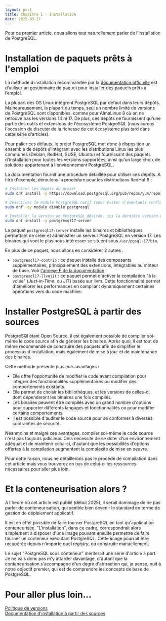 ```yaml
---
layout: post
title: Chapitre 1 - Installation
date: 2025-03-17
---
```


Pour ce premier article, nous allons tout naturellement parler de l’installation de PostgreSQL.

# Installation de paquets prêts à l'emploi

La méthode d’installation recommandée par la [documentation officielle](https://www.postgresql.org/download/) est d’utiliser un gestionnaire de paquet pour installer des paquets prêts à l’emploi.

La plupart des OS Linux intègrent PostgreSQL par défaut dans leurs dépôts.
Malheureusement, la plupart du temps, seul un nombre limité de versions de PostgreSQL sont disponibles, comme pour AlmaLinux 8 où on ne retrouve pas les versions 14 ni 17.
De plus, ces dépôts ne fournissent qu'une partie des outils et extensions de l'écosystème PostgreSQL (nous aurons l'occasion de discuter de la richesse de cet écosystème plus tard dans cette série d'articles).

Pour palier ces défauts, le projet PostgreSQL met donc à disposition un ensemble de dépôts s'intégrant avec les distributions Linux les plus communes (Debian, RedHat, SUSE, Ubuntu) et fournissant des paquets d'installation pour toutes les versions supportées, ainsi qu'un large choix de solutions appartenant à l'environnement PostgreSQL.

La documentation fournit une procédure détaillée pour utiliser ces dépôts.
A titre d'exemple, déroulons la procédure pour les distributions RedHat 9 :

~~~bash
# Installer les dépôts du projet
sudo dnf install -y https://download.postgresql.org/pub/repos/yum/reporpms/EL-9-x86_64/pgdg-redhat-repo-latest.noarch.rpm

# Désactiver le module PostgreSQL natif (pour éviter d'éventuels conflits)
sudo dnf -qy module disable postgresql

# Installer la version de PostgreSQL désirée, ici la dernière version mineure de PostgreSQL 17
sudo dnf install -y postgresql17-server
~~~

Le paquet `postgresql17-server` installe les binaires et bibliothèques permettant de créer et administrer un serveur PostgreSQL en version 17.
Les binaires qui vont le plus nous intéresser se situent sous `/usr/pgsql-17/bin`.

En plus de ce paquet, nous allons en considérer 2 autres :
- `postgresql17-contrib` : ce paquet installe des composants supplémentaires, principalement des extensions, intégrables au moteur de base.
  Voir [l'annexe F de la documentation](https://www.postgresql.org/docs/current/contrib.html)
- `postgresql17-llvmjit` : ce paquet permet d'activer la compilation "à la volée" (_Just-in-Time_, ou JIT) basée sur llvm.
  Cette fonctionnalité permet d'améliorer les performances en compilant dynamiquement certaines opérations vers du code machine.


# Installer PostgreSQL à partir des sources

PostgreSQl étant Open Source, il est également possible de compiler soi-même le code source afin de générer les binaires.
Après quoi, il est tout de même recommandé de construire des paquets afin de simplifier le processus d'installation, mais également de mise à jour et de maintenance des binaires.

Cette méthode présente plusieurs avantages :
- Elle offre l'opportunité de modifier le code avant compilation pour intégrer des fonctionnalités supplémentaires ou modifier des comportements existants.
- Elle permet de choisir les bibliothèques, et les versions de celles-ci, dont dépenderont les binaires une fois compilés.
- Les binaires peuvent être compilés avec un grand nombre d'options pour supporter différents langages et fonctionnalités ou pour modifier certains comportements.
- Il est possible d'auditer le code source pour se conformer à diverses contraintes de sécurité.

Néanmoins et malgré ces avantages, compiler soi-même le code source n'est pas toujours judicieux.
Cela nécessite de se doter d'un environnement adéquat et de maintenir celui-ci, d'autant que les possibilités d'options offertes à la compilation augmentent la complexité de mise en oeuvre.

Pour cette raison, nous ne détaillerons pas le procédé de compilation dans cet article mais vous trouverez en bas de celui-ci les ressources nécessaires pour aller plus loin.


# Et la conteneurisation alors ?

A l'heure où cet article est publié (début 2025), il serait dommage de ne pas parler de conteneurisation, qui semble bien devenir le standard en terme de gestion de déploiement applicatif.

Il est en effet possible de faire tourner PostgreSQL en tant qu'application conteneurisée.
"L'installation", dans ce cadre, correspondrait alors simplement à disposer d'une image pouvant ensuite permettre de faire tourner un conteneur exécutant PostgreSQL.
Cette image pourrait être récupérée depuis n'importe quel _registry_, ou construite manuellement.

Le sujet "PostgreSQL sous conteneur" mériterait une série d'article à part.
Je ne vais donc pas m'y attarder davantage, d'autant que la conteneurisation s'accompagne d'un degré d'abtraction qui, je pense, nuit à notre objectif premier, qui est de comprendre les concepts de base de PostgreSQL.


# Pour aller plus loin...

[Politique de versions](https://www.postgresql.org/support/versioning/)  
[Documentation d'installation à partir des sources](https://www.postgresql.org/docs/17/installation.html)
